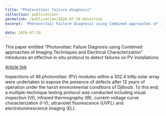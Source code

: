 ```yaml
---
title: "Photovoltaic failure diagnosis"
collection: publications
permalink: /publication/2024-07-29-detection
excerpt: 'Photovoltaic Failure Diagnosis using Combined approaches of Imaging Techniques and Electrical Characterization
'
date: 2024-07-29
---
```



This paper entitled "Photovoltaic Failure Diagnosis using Combined approaches of Imaging Techniques and Electrical Characterization" introduces an effective in-situ protocol to detect failures on PV installations.

[Article link](https://doi.org/10.1051/epjpv/2024022 )

Inspections of 48 photovoltaic (PV) modules within a 302.4 kWp solar array were undertaken to expose the presence of defects after 12 years of operation under the harsh environmental conditions of Djibouti. To this end, a multiple-technique testing protocol was conducted including visual inspection (VI), infrared thermography (IR), current-voltage curve characterization (I-V), ultraviolet fluorescence (UVFL) and electroluminescence imaging (EL).
